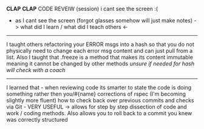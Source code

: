 **CLAP** **CLAP** CODE REVEIW (session)
i cant see the screen :(
- as I cant see the screen (forgot glasses somehow will just make notes)
-> what did I learn / what did I teach others <-
------------------------------------------------
I taught others refactoring your ERROR msgs into a hash so that you do not physically need to change each error msg content and can just pull from a list.
Also I taught that .freeze is a method that makes its content immutable meaning it cannot be changed by other methods
*unsure if needed for hash will check with a coach*
___________________________
I learned that - when reviewing code its smarter to state the code is doing something rather then you/#{name}
corrections of rspec (I'm becoming slightly more fluent)
how to check back over previous commits and checks via Git - VERY USEFUL -> allows for step by step dissection of code and work / coding methods. Also allows you to roll back to a commit you knew was correctly structured  
